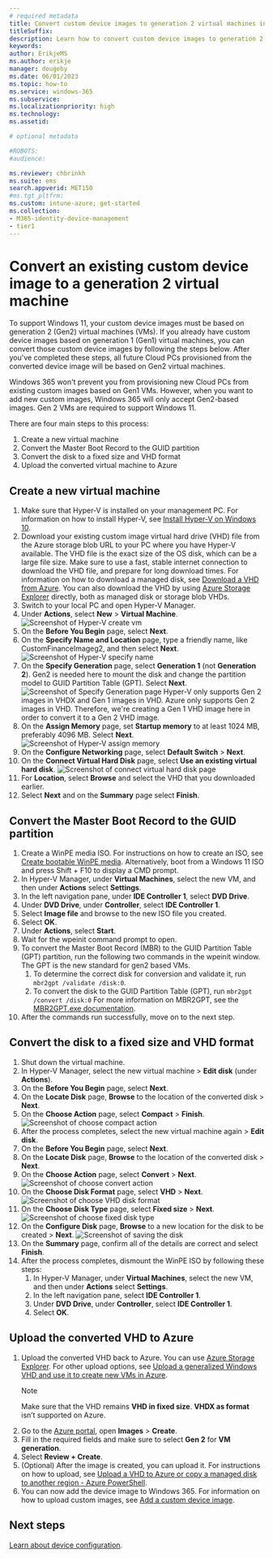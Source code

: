 ```yaml
---
# required metadata
title: Convert custom device images to generation 2 virtual machines in Windows 365
titleSuffix:
description: Learn how to convert custom device images to generation 2 virtual machines in Windows 365.
keywords:
author: ErikjeMS 
ms.author: erikje
manager: dougeby
ms.date: 06/01/2023
ms.topic: how-to
ms.service: windows-365
ms.subservice:
ms.localizationpriority: high
ms.technology:
ms.assetid: 

# optional metadata

#ROBOTS:
#audience:

ms.reviewer: chbrinkh
ms.suite: ems
search.appverid: MET150
#ms.tgt_pltfrm:
ms.custom: intune-azure; get-started
ms.collection:
- M365-identity-device-management
- tier1
---
```


# Convert an existing custom device image to a generation 2 virtual machine

To support Windows 11, your custom device images must be based on generation 2 (Gen2) virtual machines (VMs). If you already have custom device images based on generation 1 (Gen1) virtual machines, you can convert those custom device images by following the steps below. After you've completed these steps, all future Cloud PCs provisioned from the converted device image will be based on Gen2 virtual machines.

Windows 365 won't prevent you from provisioning new Cloud PCs from existing custom images based on Gen1 VMs. However, when you want to add new custom images, Windows 365 will only accept Gen2-based images. Gen 2 VMs are required to support Windows 11.

There are four main steps to this process:

1. Create a new virtual machine
2. Convert the Master Boot Record to the GUID partition
3. Convert the disk to a fixed size and VHD format
4. Upload the converted virtual machine to Azure

## Create a new virtual machine

1. Make sure that Hyper-V is installed on your management PC. For information on how to install Hyper-V, see [Install Hyper-V on Windows 10](/virtualization/hyper-v-on-windows/quick-start/enable-hyper-v).
2. Download your existing custom image virtual hard drive (VHD) file from the Azure storage blob URL to your PC where you have Hyper-V available.
    The VHD file is the exact size of the OS disk, which can be a large file size. Make sure to use a fast, stable internet connection to download the VHD file, and prepare for long download times.
    For information on how to download a managed disk, see [Download a VHD from Azure](/azure/virtual-machines/windows/download-vhd#generate-download-url).
    You can also download the VHD by using [Azure Storage Explorer](https://azure.microsoft.com/features/storage-explorer/) directly, both as managed disk or storage blob VHDs.
3. Switch to your local PC and open Hyper-V Manager.
4. Under **Actions**, select **New** > **Virtual Machine**.
    ![Screenshot of Hyper-V create vm](./media/device-images-convert-generation-2/create-vm.png)
5. On the **Before You Begin** page, select **Next**.
6. On the **Specify Name and Location** page, type a friendly name, like CustomFinanceImageg2, and then select **Next**.
    ![Screenshot of Hyper-V specify name](./media/device-images-convert-generation-2/specify-name.png)
7. On the **Specify Generation** page, select **Generation 1** (not **Generation 2**). Gen2 is needed here to mount the disk and change the partition model to GUID Partition Table (GPT). Select **Next**.
    ![Screenshot of Specify Generation page](./media/device-images-convert-generation-2/specify-generation.png)
  Hyper-V only supports Gen 2 images in VHDX and Gen 1 images in VHD. Azure only supports Gen 2 images in VHD. Therefore, we're creating a Gen 1 VHD image here in order to convert it to a Gen 2 VHD image.
8. On the **Assign Memory** page, set **Startup memory** to at least 1024 MB, preferably 4096 MB. Select **Next**.
    ![Screenshot of Hyper-V assign memory](./media/device-images-convert-generation-2/assign-memory.png)
9. On the **Configure Networking** page, select **Default Switch** > **Next**.
10. On the **Connect Virtual Hard Disk** page, select **Use an existing virtual hard disk**.
    ![Screenshot of connect virtual hard disk page](./media/device-images-convert-generation-2/connect-virtual-hard-disk.png)
11. For **Location**, select **Browse** and select the VHD that you downloaded earlier.
12. Select **Next** and on the **Summary** page select **Finish**.

## Convert the Master Boot Record to the GUID partition

1. Create a WinPE media ISO. For instructions on how to create an ISO, see [Create bootable WinPE media](/windows-hardware/manufacture/desktop/winpe-create-usb-bootable-drive). Alternatively, boot from a Windows 11 ISO and press Shift + F10 to display a CMD prompt.
2. In Hyper-V Manager, under **Virtual Machines**, select the new VM, and then under **Actions** select **Settings**.
3. In the left navigation pane, under **IDE Controller 1**, select **DVD Drive**.
4. Under **DVD Drive**, under **Controller**, select **IDE Controller 1**.
5. Select **Image file** and browse to the new ISO file you created.
6. Select **OK**.
7. Under **Actions**, select **Start**.
8. Wait for the wpeinit command prompt to open.
9. To convert the Master Boot Record (MBR) to the GUID Partition Table (GPT) partition, run the following two commands in the wpeinit window. The GPT is the new standard for gen2 based VMs.
    1. To determine the correct disk for conversion and validate it, run ````mbr2gpt /validate /disk:0````.
    2. To convert the disk to the GUID Partition Table (GPT), run ````mbr2gpt /convert /disk:0````
    For more information on MBR2GPT, see the [MBR2GPT.exe documentation](/windows/deployment/mbr-to-gpt).
10. After the commands run successfully, move on to the next step.

## Convert the disk to a fixed size and VHD format

1. Shut down the virtual machine.
2. In Hyper-V Manager, select the new virtual machine > **Edit disk** (under **Actions**).
3. On the **Before You Begin** page, select **Next**.
4. On the **Locate Disk** page, **Browse** to the location of the converted disk > **Next**.
5. On the **Choose Action** page, select **Compact** > **Finish**.
    ![Screenshot of choose compact action](./media/device-images-convert-generation-2/choose-action-compact.png)
6. After the process completes, select the new virtual machine again > **Edit disk**.
7. On the **Before You Begin** page, select **Next**.
8. On the **Locate Disk** page, **Browse** to the location of the converted disk > **Next**.
9. On the **Choose Action** page, select **Convert** > **Next**.
    ![Screenshot of choose convert action](./media/device-images-convert-generation-2/choose-action-convert.png)
10. On the **Choose Disk Format** page, select **VHD** > **Next**.
    ![Screenshot of choose VHD disk format](./media/device-images-convert-generation-2/choose-disk-format-vhd.png)
11. On the **Choose Disk Type** page, select **Fixed size** > **Next**.
    ![Screenshot of choose fixed disk type](./media/device-images-convert-generation-2/choose-disk-type-fixed.png)
12. On the **Configure Disk** page, **Browse** to a new location for the disk to be created > **Next**.
    ![Screenshot of saving the disk](./media/device-images-convert-generation-2/save-disk.png)
13. On the **Summary** page, confirm all of the details are correct and select **Finish**.
14. After the process completes, dismount the WinPE ISO by following these steps:
    1. In Hyper-V Manager, under **Virtual Machines**, select the new VM, and then under **Actions** select **Settings**.
    2. In the left navigation pane, select **IDE Controller 1**.
    3. Under **DVD Drive**, under **Controller**, select **IDE Controller 1**.
    4. Select **OK**.

## Upload the converted VHD to Azure

1. Upload the converted VHD back to Azure. You can use [Azure Storage Explorer](https://azure.microsoft.com/features/storage-explorer/). For other upload options, see [Upload a generalized Windows VHD and use it to create new VMs in Azure](/azure/virtual-machines/windows/upload-generalized-managed).
    > [!Note]
    > Make sure that the VHD remains **VHD in fixed size**. **VHDX as format** isn’t supported on Azure.
2. Go to the [Azure portal](https://portal.azure.com), open **Images** > **Create**.
3. Fill in the required fields and make sure to select **Gen 2** for **VM generation**.
4. Select **Review + Create**.
5. (Optional) After the image is created, you can upload it. For instructions on how to upload, see [Upload a VHD to Azure or copy a managed disk to another region - Azure PowerShell](/azure/virtual-machines/windows/disks-upload-vhd-to-managed-disk-powershell).
6. You can now add the device image to Windows 365. For information on how to upload custom images, see [Add a custom device image](add-device-images.md#add-a-custom-device-image).

<!-- ########################## -->
## Next steps

[Learn about device configuration](device-configuration.md).
